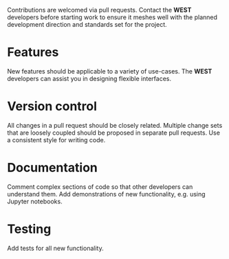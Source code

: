Contributions are welcomed via pull requests. Contact the **WEST** developers before starting work to ensure it meshes well with the planned development direction and
standards set for the project.

# Features

New features should be applicable to a variety of use-cases. The **WEST** developers can assist you in designing flexible interfaces.

# Version control

All changes in a pull request should be closely related. Multiple change sets that are loosely coupled should be proposed in separate pull requests. Use a consistent style for writing code. 

# Documentation

Comment complex sections of code so that other developers can understand them.
Add demonstrations of new functionality, e.g. using Jupyter notebooks.

# Testing

Add tests for all new functionality.
